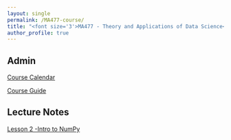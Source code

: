 ```yaml
---
layout: single
permalink: /MA477-course/
title: "<font size='3'>MA477 - Theory and Applications of Data Science</font>"
author_profile: true
---
```


<h2>Admin</h2>
<a href="https://github.com/vbucaj/lecture-notes/blob/master/MA477%20-%20Theory%20and%20Applications%20of%20Data%20Science/MA477-AY20-2%20Calendar.pdf" target="_blank" >Course Calendar</a>

<a href="https://github.com/vbucaj/lecture-notes/blob/master/MA477%20-%20Theory%20and%20Applications%20of%20Data%20Science/MA477-%20Intro%20to%20Machine%20Learning%20with%20Python_Syllabus.pdf" target="_blank">Course Guide</a>




<h2>Lecture Notes</h2>
<a href="https://github.com/vbucaj/lecture-notes/blob/master/MA477%20-%20Theory%20and%20Applications%20of%20Data%20Science/Lesson%202%20--%20Intro%20to%20Numpy.md" target="_blank">Lesson 2 -Intro to NumPy</a>
